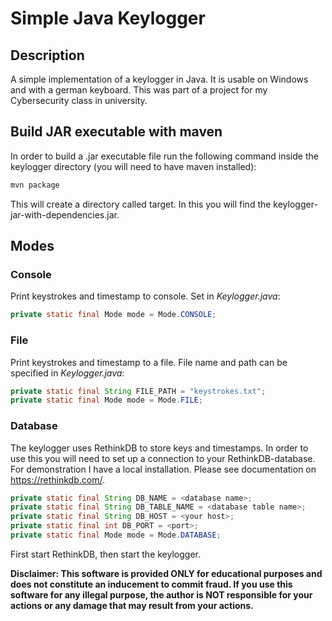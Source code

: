 # Simple Java Keylogger 
## Description
A simple implementation of a keylogger in Java. It is usable on Windows and with a german keyboard. This was part of a project for my Cybersecurity class in university. 
## Build JAR executable with maven
In order to build a .jar executable file run the following command inside the keylogger directory (you will need to have maven installed):
```bash
mvn package
```
This will create a directory called target. In this you will find the keylogger-jar-with-dependencies.jar.
## Modes
### Console
Print keystrokes and timestamp to console. Set in *Keylogger.java*:
```java
private static final Mode mode = Mode.CONSOLE;
```
### File
Print keystrokes and timestamp to a file. File name and path can be specified in *Keylogger.java*:
```java
private static final String FILE_PATH = "keystrokes.txt";
private static final Mode mode = Mode.FILE;
```
### Database
The keylogger uses RethinkDB to store keys and timestamps. In order to use this you will need to set up a connection to your RethinkDB-database. For demonstration I have a local installation. Please see documentation on https://rethinkdb.com/. 
```java
private static final String DB_NAME = <database name>;
private static final String DB_TABLE_NAME = <database table name>;
private static final String DB_HOST = <your host>;
private static final int DB_PORT = <port>;
private static final Mode mode = Mode.DATABASE;
```
First start RethinkDB, then start the keylogger. 

**Disclaimer: This software is provided ONLY for educational purposes and does not constitute an inducement to commit fraud. If you use this software for any illegal purpose, the author is NOT responsible for your actions or any damage that may result from your actions.**
